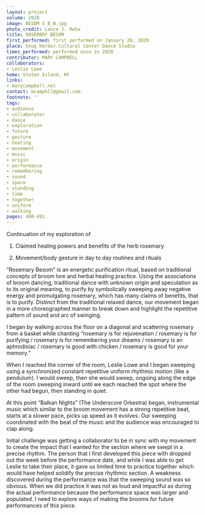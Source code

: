 ```yaml
---
layout: project
volume: 2020
image: BESOM_5_B_W.jpg
photo_credit: Lance J. Reha
title: ROSEMARY BESOM
first_performed: first performed on January 26, 2020
place: Snug Harbor Cultural Center Dance Studio
times_performed: performed once in 2020
contributor: MARY CAMPBELL
collaborators:
- Leslie Lowe
home: Staten Island, NY
links:
- marycampbell.net
contact: mcampbll@gmail.com
footnote: ''
tags:
- audience
- collaborator
- dance
- exploration
- future
- gesture
- healing
- movement
- music
- origin
- performance
- remembering
- sound
- space
- standing
- time
- together
- uniform
- walking
pages: 490-491
---
```

Continuation of my exploration of 

1. Claimed healing powers and benefits of the herb rosemary 

2. Movement/body gesture in day to day routines and rituals

“Rosemary Besom” is an energetic purification ritual, based on traditional concepts of broom lore and herbal healing practice. Using the associations of broom dancing, traditional dance with unknown origin and speculation as to its original meaning, to purify by symbolically sweeping away negative energy and promulgating rosemary, which has many claims of benefits, that is to purify. Distinct from the traditional relaxed dance, our movement began in a more choreographed manner to break down and highlight the repetitive pattern of sound and arc of swinging.

I began by walking across the floor on a diagonal and scattering rosemary from a basket while chanting “rosemary is for rejuvenation / rosemary is for purifying / rosemary is for remembering your dreams / rosemary is an aphrodisiac / rosemary is good with chicken / rosemary is good for your memory.”

When I reached the corner of the room, Leslie Lowe and I began sweeping using a synchronized constant repetitive uniform rhythmic motion (like a pendulum). I would sweep, then she would sweep, ongoing along the edge of the room sweeping inward until we each reached the spot where the other had begun, then standing in quiet. 

At this point “Balkan Nights” (The Underscore Orkestra) began, instrumental music which similar to the broom movement has a strong repetitive beat, starts at a slower pace, picks up speed as it evolves. Our sweeping coordinated with the beat of the music and the audience was encouraged to clap along. 

Initial challenge was getting a collaborator to be in sync with my movement to create the impact that I wanted for the section where we swept in a precise rhythm. The person that I first developed this piece with dropped out the week before the performance date, and while I was able to get Leslie to take their place, it gave us limited time to practice together which would have helped solidify the precise rhythmic section. A weakness discovered during the performance was that the sweeping sound was so obvious. When we did practice it was not as loud and impactful as during the actual performance because the performance space was larger and populated. I need to explore ways of making the brooms for future performances of this piece.